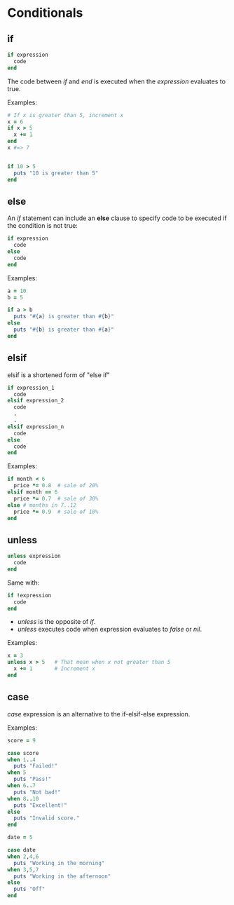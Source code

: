 # Conditionals

## if

```ruby
if expression 
  code
end
```
The code between *if* and *end* is executed when the *expression* evaluates to true.

Examples:
```ruby
# If x is greater than 5, increment x
x = 6 
if x > 5
  x += 1
end
x #=> 7


if 10 > 5
  puts "10 is greater than 5"
end
```

## else
An *if* statement can include an **else** clause to specify code to be executed if the condition is not true:

```ruby
if expression 
  code
else
  code
end
```

Examples:

```ruby
a = 10
b = 5

if a > b
  puts "#{a} is greater than #{b}"
else
  puts "#{b} is greater than #{a}"
end
```

## elsif
elsif is a shortened form of "else if"

```ruby
if expression_1
  code
elsif expression_2
  code
  .
  .
elsif expression_n
  code
else
  code
end
```

Examples:
```ruby
if month < 6
  price *= 0.8  # sale of 20%
elsif month == 6
  price *= 0.7  # sale of 30%
else # months in 7..12
  price *= 0.9  # sale of 10%
end
```

## unless

```ruby
unless expression 
  code
end
```
Same with:
```ruby
if !expression
  code  
end
```
- *unless* is the opposite of *if*. 
- *unless* executes code when expression evaluates to *false* or *nil*. 

Examples:
```ruby
x = 3
unless x > 5   # That mean when x not greater than 5
  x += 1       # Increment x
end
```


## case
*case* expression is an alternative to the if-elsif-else expression.

Examples:

```ruby
score = 9

case score
when 1..4
  puts "Failed!"
when 5
  puts "Pass!"
when 6..7
  puts "Not bad!"
when 8..10
  puts "Excellent!"
else
  puts "Invalid score."
end
```

```ruby
date = 5

case date
when 2,4,6
  puts "Working in the morning" 
when 3,5,7
  puts "Working in the afternoon"
else
  puts "Off" 
end
```
